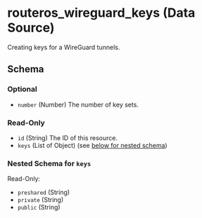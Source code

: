 # routeros_wireguard_keys (Data Source)
Creating keys for a WireGuard tunnels.



<!-- schema generated by tfplugindocs -->
## Schema

### Optional

- `number` (Number) The number of key sets.

### Read-Only

- `id` (String) The ID of this resource.
- `keys` (List of Object) (see [below for nested schema](#nestedatt--keys))

<a id="nestedatt--keys"></a>
### Nested Schema for `keys`

Read-Only:

- `preshared` (String)
- `private` (String)
- `public` (String)


